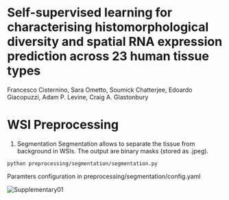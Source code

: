 # Self-supervised learning for characterising histomorphological diversity and spatial RNA expression prediction across 23 human tissue types
Francesco Cisternino, Sara Ometto, Soumick Chatterjee, Edoardo Giacopuzzi, Adam P. Levine, Craig A. Glastonbury


# WSI Preprocessing
1. Segmentation
Segmentation allows to separate the tissue from background in WSIs. The output are binary masks (stored as .jpeg).
```
python preprocessing/segmentation/segmentation.py
```
Paramters configuration in preprocessing/segmentation/config.yaml

![Supplementary01](https://github.com/GlastonburyC/RNAPath/assets/115783390/e8effb2a-3f4a-44c6-9f2a-44ec05d709c2)
